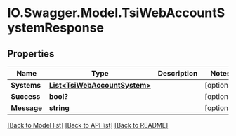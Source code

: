 # IO.Swagger.Model.TsiWebAccountSystemResponse
## Properties

Name | Type | Description | Notes
------------ | ------------- | ------------- | -------------
**Systems** | [**List&lt;TsiWebAccountSystem&gt;**](TsiWebAccountSystem.md) |  | [optional] 
**Success** | **bool?** |  | [optional] 
**Message** | **string** |  | [optional] 

[[Back to Model list]](../README.md#documentation-for-models) [[Back to API list]](../README.md#documentation-for-api-endpoints) [[Back to README]](../README.md)

